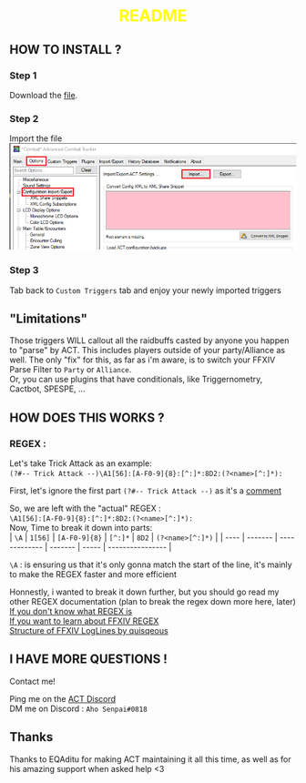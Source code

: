 <h1 style="text-align:center; color:yellow">README</h1>  

## HOW TO INSTALL ?  

### Step 1  

Download the [file](Raid%20Buffs.xml).

### Step 2

Import the file  
![Import Picture](README%20Resources/ACT%20Import.PNG)

### Step 3

Tab back to `Custom Triggers` tab and enjoy your newly imported triggers  
  
## "Limitations"
Those triggers WILL callout all the raidbuffs casted by anyone you happen to "parse" by ACT. This includes players outside of your party/Alliance as well. The only "fix" for this, as far as i'm aware, is to switch your FFXIV Parse Filter to `Party` or `Alliance`.  
Or, you can use plugins that have conditionals, like Triggernometry, Cactbot, SPESPE, ...  

  
## HOW DOES THIS WORKS ?

### REGEX : 
Let's take Trick Attack as an example:  
`(?#-- Trick Attack --)\A1[56]:[A-F0-9]{8}:[^:]*:8D2:(?<name>[^:]*):`  

First, let's ignore the first part `(?#-- Trick Attack --)` as it's a [comment](https://en.wikipedia.org/wiki/Comment_(computer_programming))  

So, we are left with the "actual" REGEX :  
`\A1[56]:[A-F0-9]{8}:[^:]*:8D2:(?<name>[^:]*):`  
Now, Time to break it down into parts:  
| `\A` | `1[56]` | `[A-F0-9]{8}` | `[^:]*` | `8D2` | `(?<name>[^:]*)` |
| ---- | ------- | ------------- | ------- | ----- | ---------------- |

`\A` : is ensuring us that it's only gonna match the start of the line, it's mainly to make the REGEX faster and more efficient  

Honnestly, i wanted to break it down further, but you should go read my other REGEX documentation (plan to break the regex down more here, later)  
[If you don't know what REGEX is](../Documentation/Basic%20REGEX%20talk.md)  
[If you want to learn about FFXIV REGEX](../Documentation/Let's%20Talk%20REGEX.md)  
[Structure of FFXIV LogLines by quisqeous](https://github.com/quisquous/cactbot/blob/master/docs/LogGuide.md)  

## I HAVE MORE QUESTIONS !

Contact me!

Ping me on the [ACT Discord](https://discord.gg/ahFKcmx)  
DM me on Discord : `Aho Senpai#0818`

## Thanks

Thanks to EQAditu for making ACT maintaining it all this time, as well as for his amazing support when asked help <3
